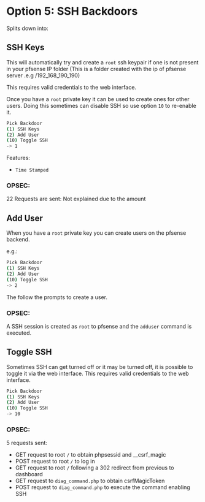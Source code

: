 # Option 5: SSH Backdoors
Splits down into:
## SSH Keys
This will automatically try and create a `root` ssh keypair if one is not present in your pfsense IP folder (This is a folder created with the ip of pfsense server .e.g <PWD>/192_168_190_190)

This requires valid credentials to the web interface.

Once you have a `root` private key it can be used to create ones for other users.
Doing this sometimes can disable SSH so use option `10` to re-enable it.

```bash
Pick Backdoor
(1) SSH Keys
(2) Add User
(10) Toggle SSH
-> 1
```

Features:
- `Time Stamped`

### OPSEC:
22 Requests are sent: 
Not explained due to the amount

## Add User
When you have a `root` private key you can create users on the pfsense backend. 

e.g.:
```bash
Pick Backdoor
(1) SSH Keys
(2) Add User
(10) Toggle SSH
-> 2
```
The follow the prompts to create a user.

### OPSEC:
A SSH session is created as `root` to pfsense and the `adduser` command is executed.
## Toggle SSH
Sometimes SSH can get turned off or it may be turned off, it is possible to toggle it via the web interface. This requires valid credentials to the web interface.

```bash
Pick Backdoor
(1) SSH Keys
(2) Add User
(10) Toggle SSH
-> 10
```

### OPSEC:
5 requests sent:
- GET request to root `/` to obtain phpsessid and __csrf_magic
- POST request to root `/` to log in
- GET request to root `/` following a 302 redirect from previous to dashboard
- GET request to `diag_command.php` to obtain csrfMagicToken
- POST request to `diag_command.php` to execute the command enabling SSH